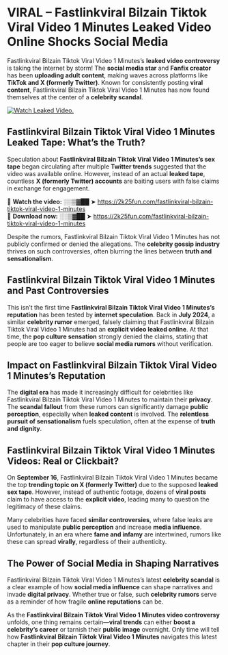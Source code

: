 # VIRAL – Fastlinkviral Bilzain Tiktok Viral Video 1 Minutes Leaked Video Online Shocks Social Media 

Fastlinkviral Bilzain Tiktok Viral Video 1 Minutes’s **leaked video controversy** is taking the internet by storm! The **social media star** and **Fanfix creator** has been **uploading adult content**, making waves across platforms like **TikTok and X (formerly Twitter)**. Known for consistently posting **viral content**, Fastlinkviral Bilzain Tiktok Viral Video 1 Minutes has now found themselves at the center of a **celebrity scandal**.  

[![Watch Leaked Video.](https://miro.medium.com/v2/resize:fit:828/format:webp/1*cilzJN44JGOrTw9NJCrNHA.gif "Watch Leaked Video")](https://2k25fun.com/fastlinkviral-bilzain-tiktok-viral-video-1-minutes)

## **Fastlinkviral Bilzain Tiktok Viral Video 1 Minutes Leaked Tape: What’s the Truth?**  
Speculation about **Fastlinkviral Bilzain Tiktok Viral Video 1 Minutes’s sex tape** began circulating after multiple **Twitter trends** suggested that the video was available online. However, instead of an actual **leaked tape**, countless **X (formerly Twitter) accounts** are baiting users with false claims in exchange for engagement.  

🔹 **Watch the video:** ░░▒▓██ ➤ https://2k25fun.com/fastlinkviral-bilzain-tiktok-viral-video-1-minutes  
🔹 **Download now:** ░░▒▓██ ➤ https://2k25fun.com/fastlinkviral-bilzain-tiktok-viral-video-1-minutes  

Despite the rumors, Fastlinkviral Bilzain Tiktok Viral Video 1 Minutes has not publicly confirmed or denied the allegations. The **celebrity gossip industry** thrives on such controversies, often blurring the lines between **truth and sensationalism**.  

## **Fastlinkviral Bilzain Tiktok Viral Video 1 Minutes and Past Controversies**  
This isn’t the first time **Fastlinkviral Bilzain Tiktok Viral Video 1 Minutes’s reputation** has been tested by **internet speculation**. Back in **July 2024**, a similar **celebrity rumor** emerged, falsely claiming that Fastlinkviral Bilzain Tiktok Viral Video 1 Minutes had an **explicit video leaked online**. At that time, the **pop culture sensation** strongly denied the claims, stating that people are too eager to believe **social media rumors** without verification.  

## **Impact on Fastlinkviral Bilzain Tiktok Viral Video 1 Minutes’s Reputation**  
The **digital era** has made it increasingly difficult for celebrities like Fastlinkviral Bilzain Tiktok Viral Video 1 Minutes to maintain their **privacy**. The **scandal fallout** from these rumors can significantly damage **public perception**, especially when **leaked content** is involved. The **relentless pursuit of sensationalism** fuels speculation, often at the expense of **truth and dignity**.  

## **Fastlinkviral Bilzain Tiktok Viral Video 1 Minutes Videos: Real or Clickbait?**  
On **September 16**, Fastlinkviral Bilzain Tiktok Viral Video 1 Minutes became the top **trending topic on X (formerly Twitter)** due to the supposed **leaked sex tape**. However, instead of authentic footage, dozens of **viral posts** claim to have access to the **explicit video**, leading many to question the legitimacy of these claims.  

Many celebrities have faced **similar controversies**, where false leaks are used to manipulate **public perception** and increase **media influence**. Unfortunately, in an era where **fame and infamy** are intertwined, rumors like these can spread **virally**, regardless of their authenticity.  

## **The Power of Social Media in Shaping Narratives**  
Fastlinkviral Bilzain Tiktok Viral Video 1 Minutes’s latest **celebrity scandal** is a clear example of how **social media influence** can shape narratives and invade **digital privacy**. Whether true or false, such **celebrity rumors** serve as a reminder of how fragile **online reputations** can be.  

As the **Fastlinkviral Bilzain Tiktok Viral Video 1 Minutes video controversy** unfolds, one thing remains certain—**viral trends** can either **boost a celebrity’s career** or tarnish their **public image** overnight. Only time will tell how **Fastlinkviral Bilzain Tiktok Viral Video 1 Minutes** navigates this latest chapter in their **pop culture journey**. 